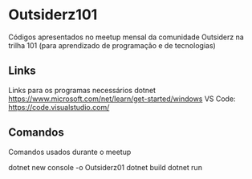 # Outsiderz101
Códigos apresentados no meetup mensal da comunidade Outsiderz na trilha 101 (para aprendizado de programação e de tecnologias)

## Links 
Links para os programas necessários
dotnet https://www.microsoft.com/net/learn/get-started/windows
VS Code: https://code.visualstudio.com/

## Comandos
Comandos usados durante o meetup

dotnet new console -o Outsiderz01
dotnet build
dotnet run
